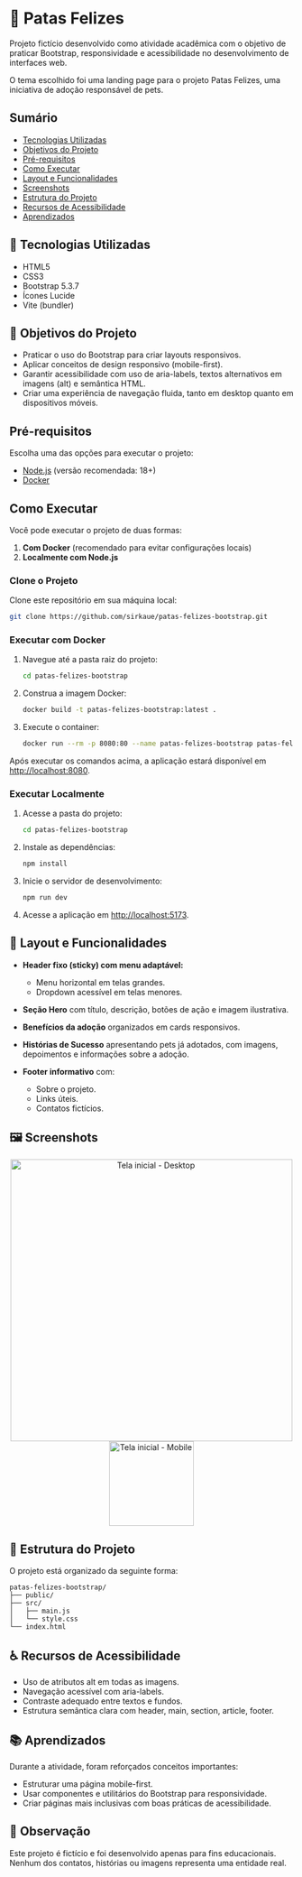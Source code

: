 # 🐾 Patas Felizes

Projeto fictício desenvolvido como atividade acadêmica com o objetivo de praticar Bootstrap, responsividade e acessibilidade no desenvolvimento de interfaces web.

O tema escolhido foi uma landing page para o projeto Patas Felizes, uma iniciativa de adoção responsável de pets.

## Sumário

- [Tecnologias Utilizadas](#-tecnologias-utilizadas)
- [Objetivos do Projeto](#-objetivos-do-projeto)
- [Pré-requisitos](#pré-requisitos)
- [Como Executar](#como-executar)
- [Layout e Funcionalidades](#-layout-e-funcionalidades)
- [Screenshots](#️-screenshots)
- [Estrutura do Projeto](#-estrutura-do-projeto)
- [Recursos de Acessibilidade](#-recursos-de-acessibilidade)
- [Aprendizados](#-aprendizados)

## 🚀 Tecnologias Utilizadas

- HTML5
- CSS3
- Bootstrap 5.3.7
- Ícones Lucide
- Vite (bundler)

## 🎯 Objetivos do Projeto

- Praticar o uso do Bootstrap para criar layouts responsivos.
- Aplicar conceitos de design responsivo (mobile-first).
- Garantir acessibilidade com uso de aria-labels, textos alternativos em imagens (alt) e semântica HTML.
- Criar uma experiência de navegação fluida, tanto em desktop quanto em dispositivos móveis.

## Pré-requisitos

Escolha uma das opções para executar o projeto:

- [Node.js](https://nodejs.org/en/download) (versão recomendada: 18+)
- [Docker](https://www.docker.com/)

## Como Executar

Você pode executar o projeto de duas formas:

1. **Com Docker** (recomendado para evitar configurações locais)
2. **Localmente com Node.js**

### Clone o Projeto

Clone este repositório em sua máquina local:

```bash
git clone https://github.com/sirkaue/patas-felizes-bootstrap.git
```

### Executar com Docker

1. Navegue até a pasta raiz do projeto:

   ```bash
   cd patas-felizes-bootstrap
   ```

2. Construa a imagem Docker:

   ```bash
   docker build -t patas-felizes-bootstrap:latest .
   ```

3. Execute o container:

   ```bash
   docker run --rm -p 8080:80 --name patas-felizes-bootstrap patas-felizes-bootstrap:latest
   ```

Após executar os comandos acima, a aplicação estará disponível em [http://localhost:8080](http://localhost:8080).

### Executar Localmente

1. Acesse a pasta do projeto:

   ```bash
   cd patas-felizes-bootstrap
   ```

2. Instale as dependências:

   ```bash
   npm install
   ```

3. Inicie o servidor de desenvolvimento:

   ```bash
   npm run dev
   ```

4. Acesse a aplicação em [http://localhost:5173](http://localhost:5173).

## 📸 Layout e Funcionalidades

- **Header fixo (sticky) com menu adaptável:**

  - Menu horizontal em telas grandes.
  - Dropdown acessível em telas menores.

- **Seção Hero** com título, descrição, botões de ação e imagem ilustrativa.

- **Benefícios da adoção** organizados em cards responsivos.

- **Histórias de Sucesso** apresentando pets já adotados, com imagens, depoimentos e informações sobre a adoção.

- **Footer informativo** com:
  - Sobre o projeto.
  - Links úteis.
  - Contatos fictícios.

## 🖼️ Screenshots

<p align="center">
  <img src="images/fullsize-desktop.png" alt="Tela inicial - Desktop" width="500"/>
  <img src="images/mobile-size.png" alt="Tela inicial - Mobile" width="150"/>
</p>

## 📁 Estrutura do Projeto

O projeto está organizado da seguinte forma:

```plaintext
patas-felizes-bootstrap/
├── public/
├── src/
│   ├── main.js
│   └── style.css
└── index.html
```

## ♿ Recursos de Acessibilidade

- Uso de atributos alt em todas as imagens.
- Navegação acessível com aria-labels.
- Contraste adequado entre textos e fundos.
- Estrutura semântica clara com header, main, section, article, footer.

## 📚 Aprendizados

Durante a atividade, foram reforçados conceitos importantes:

- Estruturar uma página mobile-first.
- Usar componentes e utilitários do Bootstrap para responsividade.
- Criar páginas mais inclusivas com boas práticas de acessibilidade.

## 📝 Observação

Este projeto é fictício e foi desenvolvido apenas para fins educacionais.
Nenhum dos contatos, histórias ou imagens representa uma entidade real.
